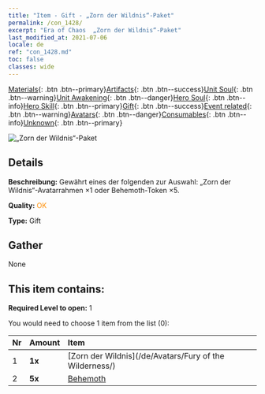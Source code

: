 ```yaml
---
title: "Item - Gift - „Zorn der Wildnis“-Paket"
permalink: /con_1428/
excerpt: "Era of Chaos  „Zorn der Wildnis“-Paket"
last_modified_at: 2021-07-06
locale: de
ref: "con_1428.md"
toc: false
classes: wide
---
```

 [Materials](/ItemsDE/){: .btn .btn--primary}[Artifacts](/ItemsDE/Artifacts/){: .btn .btn--success}[Unit Soul](/ItemsDE/UnitSoul/){: .btn .btn--warning}[Unit Awakening](/ItemsDE/UnitAwakening/){: .btn .btn--danger}[Hero Soul](/ItemsDE/HeroSoul/){: .btn .btn--info}[Hero Skill](/ItemsDE/HeroSkill/){: .btn .btn--primary}[Gift](/ItemsDE/Gift/){: .btn .btn--success}[Event related](/ItemsDE/Events/){: .btn .btn--warning}[Avatars](/ItemsDE/Avatars/){: .btn .btn--danger}[Consumables](/ItemsDE/Consumables/){: .btn .btn--info}[Unknown](/ItemsDE/Unknown/){: .btn .btn--primary}

 ![„Zorn der Wildnis“-Paket](/images/t/i_907042.png)

## Details
 **Beschreibung:** Gewährt eines der folgenden zur Auswahl: „Zorn der Wildnis“-Avatarrahmen ×1 oder Behemoth-Token ×5.

 **Quality:** <span style="color: #FF8C00">OK</span>

 **Type:** Gift

## Gather

  None

## This item contains:

 **Required Level to open:** 1

 You would need to choose 1 item from the list (0):

  | Nr | Amount |     Item    |
  |:---|:-------|:------------|
  | 1 |  **1x** | [Zorn der Wildnis](/de/Avatars/Fury of the Wilderness/) |  | 
  | 2 |  **5x** | [Behemoth](/ItemsDE/unt_223/) |  | 
